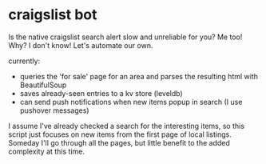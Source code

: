# craigslist bot

Is the native craigslist search alert slow and unreliable for you? Me too! Why? I don't know! Let's automate our own.

currently:
* queries the 'for sale' page for an area and parses the resulting html with BeautifulSoup
* saves already-seen entries to a kv store (leveldb)
* can send push notifications when new items popup in search (I use pushover messages)

I assume I've already checked a search for the interesting items, so this script just focuses on new items from the first page of local listings. Someday I'll go through all the pages, but little benefit to the added complexity at this time.
